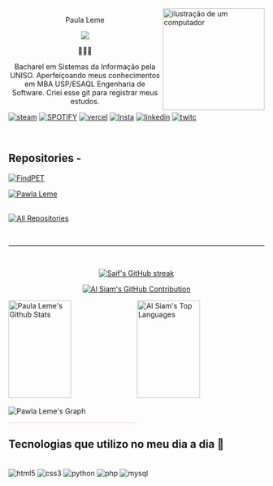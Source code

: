 <img src="https://i.pinimg.com/564x/ee/67/c4/ee67c4025ebd01629efaebaa9ed289f9.jpg" alt="ilustração de um computador" min-width="140px" max-width="1300px" width="200px" align="right">
<div align="left">
 <p align="center">Paula Leme</p>
<p align="center">
  <a href="https://github.com/pawlaleme/pawlaleme"><img src="https://readme-typing-svg.herokuapp.com?size=16&center=true&vCenter=true&width=480&lines=Desenvolvedora+Full+Stack"></a>
</p>
<p align="center">
  🦋🦋🦋
</p>
<p align="center">  Bacharel em Sistemas da Informação pela UNISO. Aperfeiçoando meus conhecimentos em MBA USP/ESAQL Engenharia de Software. Criei esse git para registrar meus estudos.  </p>

[![steam](https://img.shields.io/badge/Steam-000000?style=for-the-badge&logo=steam&logoColor=white)](https://steamcommunity.com/id/01pawla/)
[![SPOTIFY](https://img.shields.io/badge/Spotify-1ED760?&style=for-the-badge&logo=spotify&logoColor=white)](https://open.spotify.com/user/eupawlaleme)
[![vercel](https://img.shields.io/badge/Vercel-000000?style=for-the-badge&logo=vercel&logoColor=white)](https://vercel.com/pawlalemes-projects)
[![Insta](https://img.shields.io/badge/Instagram-E4405F?style=for-the-badge&logo=instagram&logoColor=white)](https://www.instagram.com/paaulaleme/)
[![linkedin](https://img.shields.io/badge/LinkedIn-0077B5?style=for-the-badge&logo=linkedin&logoColor=white)](https://www.linkedin.com/in/paulaleme/)
[![twitc](https://img.shields.io/badge/Twitch-9146FF?style=for-the-badge&logo=twitch&logoColor=white)](https://www.twitch.com/paulafps)
</div></div>
<div style="display: inline_block"><br/>

## Repositories -
[![FindPET](https://github-readme-stats.vercel.app/api/pin/?username=pawlaleme&repo=findPET&border_color=7F3FBF&bg_color=0D1117&title_color=C9D1D9&text_color=8B949E&icon_color=7F3FBF)](https://github.com/pawlaleme/FindPET)

[![Pawla Leme](https://github-readme-stats.vercel.app/api/pin/?username=pawlaleme&repo=pawlaleme&border_color=7F3FBF&bg_color=0D1117&title_color=C9D1D9&text_color=8B949E&icon_color=7F3FBF)](https://github.com/pawlaleme/pawlaleme)

<div style="display: inline_block"><br/>  <a href="https://github.com/pawlaleme?tab=repositories" target="_blank"><img alt="All Repositories" title="All Repositories" src="https://img.shields.io/badge/-All%20Repos-2962FF?style=for-the-badge&logo=koding&logoColor=white"/></a>
</p>
<br/>
<hr/>
<br/>

<p align="center">
  <a href="https://github.com/pawlaleme">
    <img src="https://github-readme-streak-stats.herokuapp.com/?user=pawlaleme&theme=radical&border=7F3FBF&background=0D1117" alt="Saif's GitHub streak"/>
  </a>
</p>

<p align="center">
  <a href="https://github.com/pawlaleme">
    <img src="https://github-profile-summary-cards.vercel.app/api/cards/profile-details?username=pawlaleme&theme=radical" alt="Al Siam's GitHub Contribution"/>
  </a>
</p>

<a> 
    <a href="https://github.com/pawlaleme"><img alt="Paula Leme's Github Stats" src="https://denvercoder1-github-readme-stats.vercel.app/api?username=pawlaleme&show_icons=true&count_private=true&theme=react&border_color=7F3FBF&bg_color=0D1117&title_color=F85D7F&icon_color=F8D866" height="192px" width="49.5%"/></a>
  <a href="https://github.com/pawlaleme"><img alt="Al Siam's Top Languages" src="https://denvercoder1-github-readme-stats.vercel.app/api/top-langs/?username=pawlaleme&langs_count=8&layout=compact&theme=react&border_color=7F3FBF&bg_color=0D1117&title_color=F85D7F&icon_color=F8D866" height="192px" width="49.5%"/></a>
  <br/>
</a>


![Pawla Leme's Graph](https://github-readme-activity-graph.vercel.app/graph?username=pawlaleme&custom_title=Al%20Siam's%20GitHub%20Activity%20Graph&bg_color=0D1117&color=7F3FBF&line=7F3FBF&point=7F3FBF&area_color=FFFFFF&title_color=FFFFFF&area=true)


<p style="border-top: 0.5px solid pink; width: 50%; margin-left: 0;"></p>


## Tecnologias que utilizo no meu dia a dia 🚀

<div style="display: inline_block"><br/>
    <img align="center" alt="html5" src="https://img.shields.io/badge/HTML5-E34F26?style=for-the-badge&logo=html5&logoColor=white"   />
    <img align="center" alt="css3" src="https://img.shields.io/badge/CSS3-1572B6?style=for-the-badge&logo=css3&logoColor=white"   />
    <img align="center" alt="python" src="https://img.shields.io/badge/Python-14354C?style=for-the-badge&logo=python&logoColor=white"   />
    <img align="center" alt="php" src="https://img.shields.io/badge/PHP-777BB4?style=for-the-badge&logo=php&logoColor=white"   />
    <img align="center" alt="mysql" src="https://img.shields.io/badge/MySQL-00000F?style=for-the-badge&logo=mysql&logoColor=white"   />
</div>
</div>
